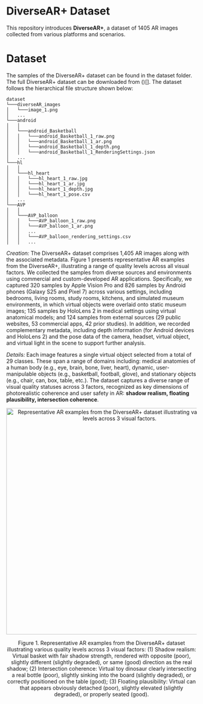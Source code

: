 # DiverseAR+ Dataset
This repository introduces **DiverseAR+**, a dataset of 1405 AR images collected from various platforms and scenarios. 

# Dataset
The samples of the DiverseAR+ dataset can be found in the dataset folder. The full DiverseAR+ dataset can be downloaded from ()[]. The dataset follows the hierarchical file structure shown below:
```
dataset
└───diverseAR_images
│   └───image_1.png
│   ...
└───android
│   │
│   └───android_Basketball
│   │   └───android_Basketball_1_raw.png
│   │   └───android_Basketball_1_ar.png
│   │   └───android_Basketball_1_depth.png
│   │   └───android_Basketball_1_RenderingSettings.json
│   ...
└───hl
│   │
│   └───hl_heart
│   │   └───hl_heart_1_raw.jpg
│   │   └───hl_heart_1_ar.jpg
│   │   └───hl_heart_1_depth.jpg
│   │   └───hl_heart_1_pose.csv
│   ...
└───AVP
│   │
│   └───AVP_balloon
│   │   └───AVP_balloon_1_raw.png
│   │   └───AVP_balloon_1_ar.png
│   │   ...
│   │   └───AVP_balloon_rendering_settings.csv
│   │   ...
```

_Creation:_ The DiverseAR+ dataset comprises 1,405 AR images along with the associated metadata. Figure 1 presents representative AR examples from the DiverseAR+, illustrating a range of quality levels across all visual factors. We collected the samples from diverse sources and environments using commercial and custom-developed AR applications. Specifically, we captured 320 samples by Apple Vision Pro and 826 samples by Android phones (Galaxy S25 and Pixel 7) across various settings, including bedrooms, living rooms, study rooms, kitchens, and simulated museum environments, in which virtual objects were overlaid onto static museum images; 135 samples by HoloLens 2 in medical settings using virtual anatomical models; and 124 samples from external sources (29 public websites, 53 commercial apps, 42 prior studies). In addition, we recorded complementary metadata, including depth information (for Android devices and HoloLens 2) and the pose data of the camera, headset, virtual object, and virtual light in the scene to support further analysis. 

_Details:_ Each image features a single virtual object selected from a total of 29 classes. These span a range of domains including: medical anatomies of a human body (e.g., eye, brain, bone, liver, heart), dynamic, user-manipulable objects (e.g., basketball, football, glove), and stationary objects (e.g., chair, can, box, table, etc.). The dataset captures a diverse range of visual quality statuses across 3 factors, recognized as key dimensions of photorealistic coherence and user safety in AR: **shadow realism, floating plausibility, intersection coherence**.

<p align="center"><img width="600" alt="Representative AR examples from the DiverseAR+ dataset illustrating various quality levels across 3 visual factors." src="https://github.com/ARResearcher/ARQA/blob/main/images/DiverseAR+_samples.png"></p>
<p align="center">Figure 1. Representative AR examples from the DiverseAR+ dataset illustrating various quality levels across 3 visual factors: (1) Shadow realism: Virtual basket with fair shadow strength, rendered with opposite (poor), slightly different (slightly degraded), or same (good) direction as the real shadow; (2) Intersection coherence: Virtual toy dinosaur clearly intersecting a real bottle (poor), slightly sinking into the board (slightly degraded), or correctly positioned on the table (good); (3) Floating plausibility: Virtual can that appears obviously detached (poor), slightly elevated (slightly degraded), or properly seated (good).</p> 
